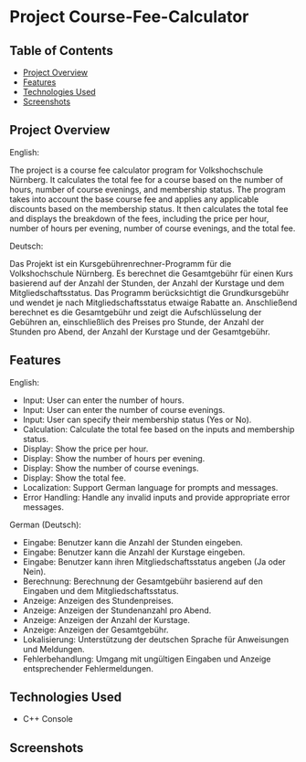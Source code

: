 # Project Course-Fee-Calculator


## Table of Contents

- [Project Overview](#project-overview)
- [Features](#features)
- [Technologies Used](#technologies-used)
- [Screenshots](#screenshots)

## Project Overview

English:

The project is a course fee calculator program for Volkshochschule Nürnberg. It calculates the total fee for a course based on the number of hours, number of course evenings, and membership status. The program takes into account the base course fee and applies any applicable discounts based on the membership status. It then calculates the total fee and displays the breakdown of the fees, including the price per hour, number of hours per evening, number of course evenings, and the total fee.

Deutsch:

Das Projekt ist ein Kursgebührenrechner-Programm für die Volkshochschule Nürnberg. Es berechnet die Gesamtgebühr für einen Kurs basierend auf der Anzahl der Stunden, der Anzahl der Kurstage und dem Mitgliedschaftsstatus. Das Programm berücksichtigt die Grundkursgebühr und wendet je nach Mitgliedschaftsstatus etwaige Rabatte an. Anschließend berechnet es die Gesamtgebühr und zeigt die Aufschlüsselung der Gebühren an, einschließlich des Preises pro Stunde, der Anzahl der Stunden pro Abend, der Anzahl der Kurstage und der Gesamtgebühr.

## Features

English:

- Input: User can enter the number of hours.
- Input: User can enter the number of course evenings.
- Input: User can specify their membership status (Yes or No).
- Calculation: Calculate the total fee based on the inputs and membership status.
- Display: Show the price per hour.
- Display: Show the number of hours per evening.
- Display: Show the number of course evenings.
- Display: Show the total fee.
- Localization: Support German language for prompts and messages.
- Error Handling: Handle any invalid inputs and provide appropriate error messages.

German (Deutsch):

- Eingabe: Benutzer kann die Anzahl der Stunden eingeben.
- Eingabe: Benutzer kann die Anzahl der Kurstage eingeben.
- Eingabe: Benutzer kann ihren Mitgliedschaftsstatus angeben (Ja oder Nein).
- Berechnung: Berechnung der Gesamtgebühr basierend auf den Eingaben und dem Mitgliedschaftsstatus.
- Anzeige: Anzeigen des Stundenpreises.
- Anzeige: Anzeigen der Stundenanzahl pro Abend.
- Anzeige: Anzeigen der Anzahl der Kurstage.
- Anzeige: Anzeigen der Gesamtgebühr.
- Lokalisierung: Unterstützung der deutschen Sprache für Anweisungen und Meldungen.
- Fehlerbehandlung: Umgang mit ungültigen Eingaben und Anzeige entsprechender Fehlermeldungen.

## Technologies Used

- C++ Console

## Screenshots

